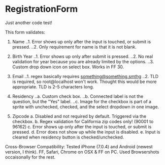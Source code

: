 RegistrationForm
================

Just another code test!

This form validates:
1. Name
..1. Error shows up only after the input is touched, or submit is pressed.
..2. Only requirement for name is that it is not blank.

2. Birth Year
..1. Error shows up only after submit is pressed.
..2. No real validation for year because you are already limited by the options.
..3. Custom drop down icon on select box. Works in FF 30. 

3. Email
..1. regex basically requires something@something.smthg
..2. TLD is required, so root@localhost won't work. Thought this would be more appropriate. TLD is 2-5 characters long.

4. Residency
..a. Custom check box.
..b. Connected label is not the question, but the "Yes" label.
..c. Image for the checkbox is part of a sprite with unchecked, checked, and the select dropdown in one image.

5. Zipcode
a. Disabled and not required by default. Triggered via the checkbox.
b. Regex validation for California zip codes only! (90001 to 96162)
c. Error shows up only after the input is touched, or submit is pressed.
d. Error does not show up while the input is disabled.
e. Input is cleared when residency button is checked/unchecked.

Cross-Browser Compatibility:
Tested iPhone (7.0.4) and Android (newest version, I think). FF, Safari, Chrome on OSX & FF on PC. Used Browsershots occaisonally for the rest.
